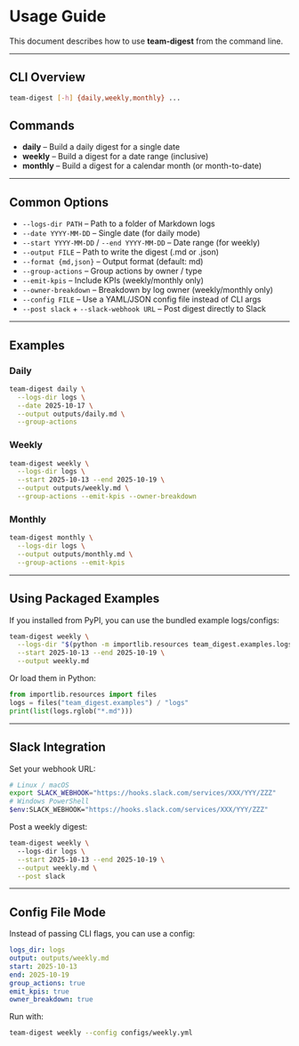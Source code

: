 # Usage Guide

This document describes how to use **team-digest** from the command line.

---

## CLI Overview

```bash
team-digest [-h] {daily,weekly,monthly} ...
```

## Commands

- **daily** – Build a daily digest for a single date
- **weekly** – Build a digest for a date range (inclusive)
- **monthly** – Build a digest for a calendar month (or month-to-date)

---

## Common Options

- `--logs-dir PATH` – Path to a folder of Markdown logs
- `--date YYYY-MM-DD` – Single date (for daily mode)
- `--start YYYY-MM-DD` / `--end YYYY-MM-DD` – Date range (for weekly)
- `--output FILE` – Path to write the digest (.md or .json)
- `--format {md,json}` – Output format (default: md)
- `--group-actions` – Group actions by owner / type
- `--emit-kpis` – Include KPIs (weekly/monthly only)
- `--owner-breakdown` – Breakdown by log owner (weekly/monthly only)
- `--config FILE` – Use a YAML/JSON config file instead of CLI args
- `--post slack` + `--slack-webhook URL` – Post digest directly to Slack

---

## Examples

### Daily

```bash
team-digest daily \
  --logs-dir logs \
  --date 2025-10-17 \
  --output outputs/daily.md \
  --group-actions
```

### Weekly

```bash
team-digest weekly \
  --logs-dir logs \
  --start 2025-10-13 --end 2025-10-19 \
  --output outputs/weekly.md \
  --group-actions --emit-kpis --owner-breakdown
```

### Monthly

```bash
team-digest monthly \
  --logs-dir logs \
  --output outputs/monthly.md \
  --group-actions --emit-kpis
```

---

## Using Packaged Examples

If you installed from PyPI, you can use the bundled example logs/configs:

```bash
team-digest weekly \
  --logs-dir "$(python -m importlib.resources team_digest.examples.logs)" \
  --start 2025-10-13 --end 2025-10-19 \
  --output weekly.md
```

Or load them in Python:

```python
from importlib.resources import files
logs = files("team_digest.examples") / "logs"
print(list(logs.rglob("*.md")))
```

---

## Slack Integration

Set your webhook URL:

```bash
# Linux / macOS
export SLACK_WEBHOOK="https://hooks.slack.com/services/XXX/YYY/ZZZ"
# Windows PowerShell
$env:SLACK_WEBHOOK="https://hooks.slack.com/services/XXX/YYY/ZZZ"

```

Post a weekly digest:

```bash
team-digest weekly \	
  --logs-dir logs \
  --start 2025-10-13 --end 2025-10-19 \
  --output weekly.md \
  --post slack
```

---

## Config File Mode

Instead of passing CLI flags, you can use a config:

```yaml
logs_dir: logs
output: outputs/weekly.md
start: 2025-10-13
end: 2025-10-19
group_actions: true
emit_kpis: true
owner_breakdown: true
```

Run with:

```bash
team-digest weekly --config configs/weekly.yml
```
